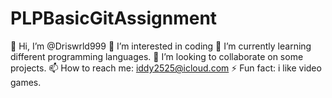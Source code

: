 # PLPBasicGitAssignment
👋 Hi, I’m @Driswrld999 
👀 I’m interested in coding 🌱 I’m currently learning different programming languages. 
💞️ I’m looking to collaborate on some projects. 
📫 How to reach me: iddy2525@icloud.com 
⚡ Fun fact: i like video games.
